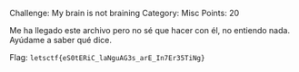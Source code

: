 Challenge: My brain is not braining
Category: Misc
Points: 20

Me ha llegado este archivo pero no sé que hacer con él, no entiendo nada. Ayúdame a saber qué dice.

Flag: `letsctf{eS0tERiC_laNguAG3s_arE_In7Er35TiNg}`
